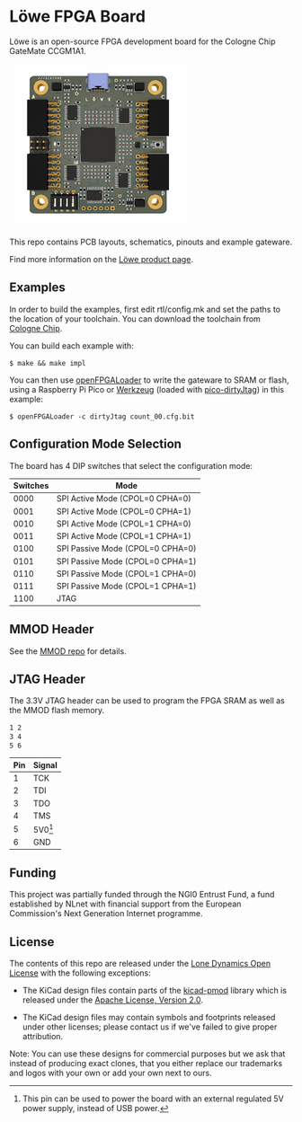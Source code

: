 # Löwe FPGA Board

Löwe is an open-source FPGA development board for the Cologne Chip GateMate CCGM1A1.

![Löwe FPGA Board](https://github.com/machdyne/lowe/blob/2ebf3f84a9dffbef5f0a59aada39bb4e460ef6d9/lowe.png)

This repo contains PCB layouts, schematics, pinouts and example gateware.

Find more information on the [Löwe product page](https://machdyne.com/product/lowe-fpga-board/).

## Examples

In order to build the examples, first edit rtl/config.mk and set the paths to the location of your toolchain. You can download the toolchain from [Cologne Chip](https://colognechip.com).

You can build each example with:

```
$ make && make impl
```

You can then use [openFPGALoader](https://github.com/trabucayre/openFPGALoader) to write the gateware to SRAM or flash, using a Raspberry Pi Pico or [Werkzeug](https://github.com/machdyne/werkzeug) (loaded with [pico-dirtyJtag](https://github.com/phdussud/pico-dirtyJtag)) in this example:

```
$ openFPGALoader -c dirtyJtag count_00.cfg.bit
```

## Configuration Mode Selection

The board has 4 DIP switches that select the configuration mode:

| Switches | Mode |
| -------- | ------ |
| 0000 | SPI Active Mode (CPOL=0 CPHA=0) |
| 0001 | SPI Active Mode (CPOL=0 CPHA=1) |
| 0010 | SPI Active Mode (CPOL=1 CPHA=0) |
| 0011 | SPI Active Mode (CPOL=1 CPHA=1) |
| 0100 | SPI Passive Mode (CPOL=0 CPHA=0) |
| 0101 | SPI Passive Mode (CPOL=0 CPHA=1) |
| 0110 | SPI Passive Mode (CPOL=1 CPHA=0) |
| 0111 | SPI Passive Mode (CPOL=1 CPHA=1) |
| 1100 | JTAG |

## MMOD Header

See the [MMOD repo](https://github.com/machdyne/mmod/) for details.

## JTAG Header

The 3.3V JTAG header can be used to program the FPGA SRAM as well as the MMOD flash memory.

```
1 2
3 4
5 6
```

| Pin | Signal |
| --- | ------ |
| 1 | TCK |
| 2 | TDI |
| 3 | TDO |
| 4 | TMS |
| 5 | 5V0[^1] |
| 6 | GND |

[^1]: This pin can be used to power the board with an external regulated 5V power supply, instead of USB power.

## Funding

This project was partially funded through the NGI0 Entrust Fund, a fund established by NLnet with financial support from the European Commission's Next Generation Internet programme.

## License

The contents of this repo are released under the [Lone Dynamics Open License](LICENSE.md) with the following exceptions:

- The KiCad design files contain parts of the [kicad-pmod](https://github.com/mithro/kicad-pmod) library which is released under the [Apache License, Version 2.0](https://www.apache.org/licenses/LICENSE-2.0.html).

- The KiCad design files may contain symbols and footprints released under other licenses; please contact us if we've failed to give proper attribution.

Note: You can use these designs for commercial purposes but we ask that instead of producing exact clones, that you either replace our trademarks and logos with your own or add your own next to ours.
